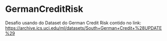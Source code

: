 # GermanCreditRisk
Desafio usando do Dataset do German Credit Risk contido no link: https://archive.ics.uci.edu/ml/datasets/South+German+Credit+%28UPDATE%29 
